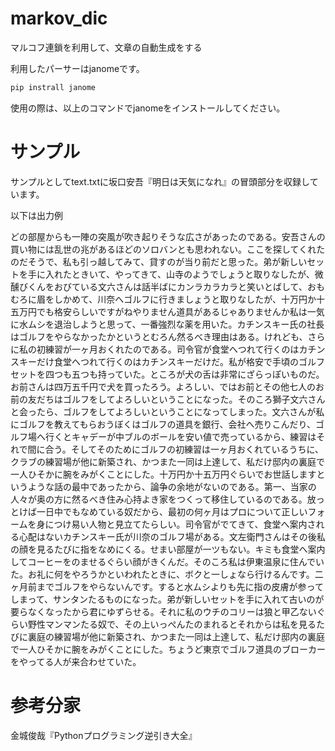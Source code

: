 # markov_dic
マルコフ連鎖を利用して、文章の自動生成をする

利用したパーサーはjanomeです。

```bash
pip instrall janome
```
使用の際は、以上のコマンドでjanomeをインストールしてください。



# サンプル
サンプルとしてtext.txtに坂口安吾『明日は天気になれ』の冒頭部分を収録しています。

以下は出力例


どの部屋からも一陣の突風が吹き起りそうな広さがあったのである。安吾さんの買い物には乱世の兆があるほどのソロバンとも思われない。ここを探してくれたのだそうで、私も引っ越してみて、貸すのが当り前だと思った。弟が新しいセットを手に入れたときいて、やってきて、山寺のようでしょうと取りなしたが、微醺びくんをおびている文六さんは話半ばにカンラカラカラと笑いとばして、おもむろに眉をしかめて、川奈へゴルフに行きましょうと取りなしたが、十万円か十五万円でも格安らしいですがねやりません道具があるじゃありませんか私は一気に水ムシを退治しようと思って、一番強烈な薬を用いた。カチンスキー氏の社長はゴルフをやらなかったかというとむろん然るべき理由はある。けれども、さらに私の初練習が一ヶ月おくれたのである。司令官が食堂へつれて行くのはカチンスキーだけ食堂へつれて行くのはカチンスキーだけだ。私が格安で手頃のゴルフセットを四つも五つも持っていた。ところが犬の舌は非常にざらっぽいものだ。お前さんは四万五千円で犬を買ったろう。よろしい、ではお前とその他七人のお前の友だちはゴルフをしてよろしいということになった。そのころ獅子文六さんと会ったら、ゴルフをしてよろしいということになってしまった。文六さんが私にゴルフを教えてもらおうぼくはゴルフの道具を銀行、会社へ売りこんだり、ゴルフ場へ行くとキャデーが中ブルのボールを安い値で売っているから、練習はそれで間に合う。そしてそのためにゴルフの初練習は一ヶ月おくれているうちに、クラブの練習場が他に新築され、かつまた一同は上達して、私だけ邸内の裏庭で一人ひそかに腕をみがくことにした。十万円か十五万円ぐらいでお世話しますというような話の最中であったから、論争の余地がないのである。第一、当家の人々が奥の方に然るべき住み心持よき家をつくって移住しているのである。放っとけば一日中でもなめている奴だから、最初の何ヶ月はプロについて正しいフォームを身につけ易い人物と見立てたらしい。司令官がでてきて、食堂へ案内される心配はないカチンスキー氏が川奈のゴルフ場がある。文左衛門さんはその後私の顔を見るたびに指をなめにくる。せまい部屋が一ツもない。キミも食堂へ案内してコーヒーをのませるぐらい顔がきくんだ。そのころ私は伊東温泉に住んでいた。お礼に何をやろうかといわれたときに、ボクと一しょなら行けるんです。二ヶ月前までゴルフをやらないんです。すると水ムシよりも先に指の皮膚が参ってしまって、サンタンたるものになった。弟が新しいセットを手に入れて古いのが要らなくなったから君にゆずらせる。それに私のウチのコリーは狼と甲乙ないぐらい野性マンマンたる奴で、その上いっぺんたのまれるとそれからは私を見るたびに裏庭の練習場が他に新築され、かつまた一同は上達して、私だけ邸内の裏庭で一人ひそかに腕をみがくことにした。ちょうど東京でゴルフ道具のブローカーをやってる人が来合わせていた。

# 参考分家
金城俊哉『Pythonプログラミング逆引き大全』


